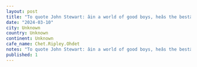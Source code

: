 ```yaml
---
layout: post
title: "To quote John Stewart: âin a world of good boys, heâs the bestâ @chet.ripley.ohdet"
date: "2024-03-10"
city: Unknown
country: Unknown
continent: Unknown
cafe_name: Chet.Ripley.Ohdet
notes: "To quote John Stewart: âin a world of good boys, heâs the bestâ @chet.ripley.ohdet"
published: 1
---
```

